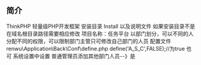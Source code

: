 ﻿## 简介
ThinkPHP 轻量级PHP开发框架 
安装目录 Install 以及说明文件
如果安装目录不是在域名根目录路径需要相应修改
项目名称：任务平台
以部门划分，可以不同的人分配不同的权限，可以限制部门主管只可修改自己部门的人员
配置文件 renwu\Application\Back\Conf\define.php   define('A_S_C',FALSE);//为true
也可 系统设置中设置 普通管理员添加其他部门人员--》是